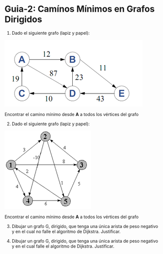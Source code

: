 # Guia-2: Camínos Mínimos en Grafos Dirigidos

1. Dado el siguiente grafo (lapiz y papel):

![Grafo 1][def]

 Encontrar el camino mínimo desde **A** a todos los vértices del grafo

2.  Dado el siguiente grafo (lapiz y papel):

![Grafo 2][def2]

 Encontrar el camino mínimo desde **A** a todos los vértices del grafo


3. Dibujar un grafo G, dirigido, que tenga una única arista de peso negativo y en el cual no falle el algoritmo de Dijkstra. Justificar.

4. Dibujar un grafo G, dirigido, que tenga una única arista de peso negativo y en el cual falle el algoritmo de Dijkstra. Justificar.

[def]: imagenes/grafo2.png
[def2]: imagenes/grafo1.png